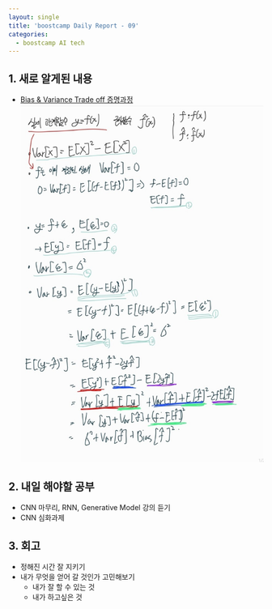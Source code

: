 ```yaml
---
layout: single
title: 'boostcamp Daily Report - 09'
categories:
  - boostcamp AI tech
---
```


## 1. 새로 알게된 내용

- [Bias & Variance Trade off 증명과정](https://ko.wikipedia.org/wiki/%ED%8E%B8%ED%96%A5-%EB%B6%84%EC%82%B0_%ED%8A%B8%EB%A0%88%EC%9D%B4%EB%93%9C%EC%98%A4%ED%94%84#%EC%9C%A0%EB%8F%84)
![jpg](/assets/images/2022-02-07/20220207_233720974.jpg)

## 2. 내일 해야할 공부

- CNN 마무리, RNN, Generative Model 강의 듣기
- CNN 심화과제

## 3. 회고

- 정해진 시간 잘 지키기
- 내가 무엇을 얻어 갈 것인가 고민해보기
  - 내가 잘 할 수 있는 것
  - 내가 하고싶은 것
